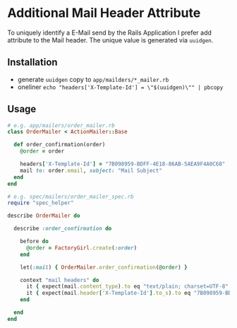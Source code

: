 # Additional Mail Header Attribute

To uniquely identify a E-Mail send by the Rails Application I prefer add attribute to the Mail header.
The unique value is generated via `uuidgen`.

## Installation

* generate `uuidgen` copy to `app/mailders/*_mailer.rb`
* oneliner `echo "headers['X-Template-Id'] = \"$(uuidgen)\"" | pbcopy`

## Usage

```ruby
# e.g. app/mailers/order_mailer.rb
class OrderMailer < ActionMailer::Base

  def order_confirmation(order)
    @order = order

    headers['X-Template-Id'] = "7B098959-BDFF-4E18-86AB-5AEA9F4A0C68"
    mail to: order.email, subject: "Mail Subject"
  end
end
```


```ruby
# e.g. spec/mailers/order_mailer_spec.rb
require "spec_helper"

describe OrderMailer do

  describe :order_confirmation do

    before do
      @order = FactoryGirl.create(:order)
    end

    let(:mail) { OrderMailer.order_confirmation(@order) }

    context "mail headers" do
      it { expect(mail.content_type).to eq "text/plain; charset=UTF-8" }
      it { expect(mail.header['X-Template-Id'].to_s).to eq "7B098959-BDFF-4E18-86AB-5AEA9F4A0C68" }
    end

  end
end
```
